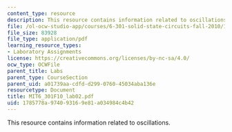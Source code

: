 ```yaml
---
content_type: resource
description: This resource contains information related to oscillations.
file: /ol-ocw-studio-app/courses/6-301-solid-state-circuits-fall-2010/1785778a974093169e81a034984c4b42_MIT6_301F10_lab02.pdf
file_size: 83928
file_type: application/pdf
learning_resource_types:
- Laboratory Assignments
license: https://creativecommons.org/licenses/by-nc-sa/4.0/
ocw_type: OCWFile
parent_title: Labs
parent_type: CourseSection
parent_uid: a01739aa-cdfd-d299-0760-45034aba136e
resourcetype: Document
title: MIT6_301F10_lab02.pdf
uid: 1785778a-9740-9316-9e81-a034984c4b42
---
```

This resource contains information related to oscillations.